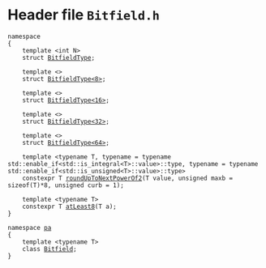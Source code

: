 # Header file `Bitfield.h`<a id="Bitfield.h"></a>

<pre><code class="language-cpp">namespace 
{
    template &lt;int N&gt;
    struct <a href='doc_Bitfield.md#Bitfield.h'>BitfieldType</a>;
    
    template &lt;&gt;
    struct <a href='doc_Bitfield.md#Bitfield.h'>BitfieldType&lt;8&gt;</a>;
    
    template &lt;&gt;
    struct <a href='doc_Bitfield.md#Bitfield.h'>BitfieldType&lt;16&gt;</a>;
    
    template &lt;&gt;
    struct <a href='doc_Bitfield.md#Bitfield.h'>BitfieldType&lt;32&gt;</a>;
    
    template &lt;&gt;
    struct <a href='doc_Bitfield.md#Bitfield.h'>BitfieldType&lt;64&gt;</a>;
    
    template &lt;typename T, typename = typename std::enable_if&lt;std::is_integral&lt;T&gt;::value&gt;::type, typename = typename std::enable_if&lt;std::is_unsigned&lt;T&gt;::value&gt;::type&gt;
    constexpr T <a href='doc_Bitfield.md#Bitfield.h'>roundUpToNextPowerOf2</a>(T value, unsigned maxb = sizeof(T)*8, unsigned curb = 1);
    
    template &lt;typename T&gt;
    constexpr T <a href='doc_Bitfield.md#Bitfield.h'>atLeast8</a>(T a);
}

namespace <a href='doc_Rect.md#Rect.h'>pa</a>
{
    template &lt;typename T&gt;
    class <a href='doc_Bitfield.md#Bitfield.h'>Bitfield</a>;
}</code></pre>

